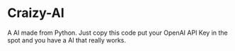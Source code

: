 # Craizy-AI
A AI made from Python. Just copy this code put your OpenAI API Key in the spot and you have a AI that really works.
